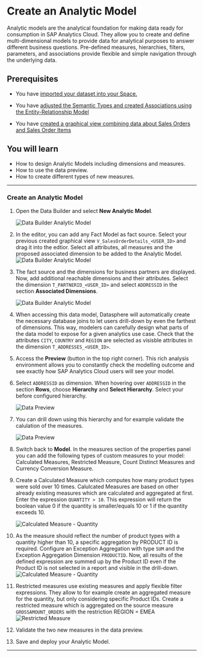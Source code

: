  
# Create an Analytic Model
Analytic models are the analytical foundation for making data ready for consumption in SAP Analytics Cloud. They allow you to create and define multi-dimensional models to provide data for analytical purposes to answer different business questions. Pre-defined measures, hierarchies, filters, parameters, and associations provide flexible and simple navigation through the underlying data.

## Prerequisites
 - You have [imported your dataset into your Space.](/dsp_modeling_1-import-dataset/dsp_modeling_1-import-dataset.md)

- You have [adjusted the Semantic Types and created Associations using the Entity-Relationship Model](/dsp_modeling_2-create-relationships/dsp_modeling_2-create-relationships.md)

- You have [created a graphical view combining data about Sales Orders and Sales Order Items](/dsp_modeling_3-create-graphical-view/dsp_modeling_3-create-graphical-view.md)


## You will learn
  - How to design Analytic Models including dimensions and measures.
  - How to use the data preview.
  - How to create different types of new measures.

---

### Create an Analytic Model
1. Open the Data Builder and select **New Analytic Model**.

    ![Data Builder Analytic Model](./images-dsp_modeling_4-create-analytic-model/DS_DataBuilder_AM.png)

2. In the editor, you can add any Fact Model as fact source. Select your previous created graphical view `V_SalesOrderDetails_<USER_ID>` and drag it into the edtior. Select all attributes, all measures and the proposed associated dimension to be added to the Analytic Model.
  ![Data Builder Analytic Model](./images-dsp_modeling_4-create-analytic-model/DS_AM_CopyProperties.png)
3. The fact source and the dimensions for business partners are displayed. Now, add additional reachable dimensions and their attributes. Select the dimension `T_PARTNERID_<USER_ID>` and select `ADDRESSID` in the section **Associated Dimensions**.

    ![Data Builder Analytic Model](./images-dsp_modeling_4-create-analytic-model/DS_AM_Dimension.png)

 4. When accessing this data model, Datasphere will automatically create the necessary database joins to let users drill-down by even the farthest of dimensions. This way, modelers can carefully design what parts of the data model to expose for a given analytics use case. Check that the attributes `CITY`, `COUNTRY` and `REGION` are selected as visisble attributes in the dimension `T_ADDRESSES_<USER_ID>`.

 5. Access the **Preview** (button in the top right corner). This rich analysis environment allows you to constantly check the modelling outcome and see exactly how SAP Analytics Cloud users will see your model.

 6. Select `ADDRESSID` as dimension. When hovering over `ADDRESSID` in the section **Rows**, choose **Hierarchy** and **Select Hierarchy**. Select your before configured hierarchy. 

    ![Data Preview](./images-dsp_modeling_4-create-analytic-model/DS_DataPreview.png)

7. You can drill down using this hierarchy and for example validate the calulation of the measures. 

    ![Data Preview](./images-dsp_modeling_4-create-analytic-model/DS_DrillDown_new.png)

8. Switch back to **Model**. In the measures section of the properties panel you can add the following types of custom measures to your model: Calculated Measures, Restricted Measure, Count Distinct Measures and Currency Conversion Measure.

9. Create a Calculated Measure which computes how many product types were sold over 10 times. Calulcated Measures are  based on other already existing measures which are calculated and aggregated at first.
Enter the expression `QUANTITY > 10`. This expression will return the boolean value 0 if the quantity is smaller/equals 10 or 1 if the quantity exceeds 10.

    ![Calculated Measure - Quantity](./images-dsp_modeling_4-create-analytic-model/DS_CM_Quantity.png)

10. As the measure should reflect the number of product types with a quantity higher than 10, a specific aggregation by PRODUCT ID is required. Configure an Exception Aggregation with type `SUM` and the Exception Aggregation Dimension `PRODUCTID`. Now, all results of the defined expression are summed up by the Product ID even if the Product ID is not selected in a report and visible in the drill-down. 
![Calculated Measure - Quantity](./images-dsp_modeling_4-create-analytic-model/DS_ExceptionAggregation.png)

11. Restricted measures use existing measures and apply flexible filter expressions. They allow to for example create an aggregated measure for the quantity, but only considering specific Product IDs. Create a restricted measure which is aggregated on the source measure `GROSSAMOUNT_ORDERS` with the restriction REGION = EMEA
![Restricted Measure](./images-dsp_modeling_4-create-analytic-model/DS_RestrictedMeasure.png)

12. Validate the two new measures in the data preview. 

13. Save and deploy your Analytic Model.



---